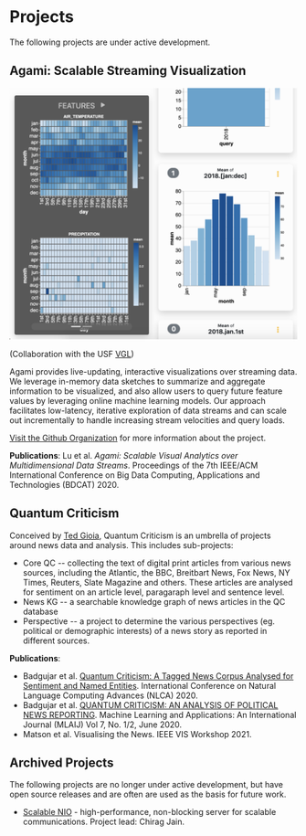 # Projects

The following projects are under active development.

## Agami: Scalable Streaming Visualization

<a href="agami-ss.png"><img src="agami-ss.png" class="proj_thumb"/></a>

(Collaboration with the USF [VGL](https://vgl.cs.usfca.edu))

Agami provides live-updating, interactive visualizations over
streaming data. We leverage in-memory data sketches to summarize and aggregate information
to be visualized, and also allow users to query future feature values by leveraging online
machine learning models. Our approach facilitates low-latency, iterative exploration of data
streams and can scale out incrementally to handle increasing stream velocities and query
loads.

[Visit the Github Organization](https://github.com/agami-viz) for more information about the project.

**Publications**: Lu et al. *Agami: Scalable Visual Analytics over Multidimensional Data Streams*. Proceedings of the 7th IEEE/ACM International Conference on Big Data Computing, Applications and Technologies (BDCAT) 2020.


## Quantum Criticism

Conceived by [Ted Gioia](https://theodoregioia.com/), Quantum Criticism is an umbrella of projects around news data and analysis. This includes sub-projects:

* Core QC -- collecting the text of digital print articles from various news sources, including the Atlantic, the BBC, Breitbart News, Fox News, NY Times, Reuters, Slate Magazine and others. These articles are analysed for sentiment on an article level, paragaraph level and sentence level.
* News KG -- a searchable knowledge graph of news articles in the QC database
* Perspective -- a project to determine the various perspectives (eg. political or demographic interests) of a news story as reported in different sources.

**Publications**:

* Badgujar et al. [Quantum Criticism: A Tagged News Corpus Analysed for Sentiment and Named Entities](https://arxiv.org/pdf/2006.05267.pdf). International Conference on Natural Language Computing Advances (NLCA) 2020.
* Badgujar et al. [QUANTUM CRITICISM: AN ANALYSIS OF POLITICAL NEWS REPORTING](https://www.academia.edu/download/63879929/7220mlaij0120200710-26340-vo1hwc.pdf). Machine Learning and Applications: An International Journal (MLAIJ) Vol 7, No. 1/2, June 2020.
* Matson et al. Visualising the News. IEEE VIS Workshop 2021.


## Archived Projects

The following projects are no longer under active development, but have open source releases and are often are used as the basis for future work.

* [Scalable NIO](https://github.com/USF-MAGICS/scalable-nio) - high-performance, non-blocking server for scalable communications. Project lead: Chirag Jain.


